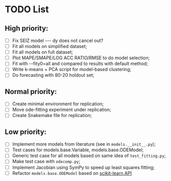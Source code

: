 # TODO List

## High priority:
- [ ] Fix SEIZ model --- dy does not cancel out?
- [ ] Fit all models on simplified dataset;
- [ ] Fit all models on full dataset;
- [ ] Plot MAPE/SMAPE/LOG ACC RATIO/RMSE to do model selection;
- [ ] Fit with --fity0=all and compared to results with default method;
- [ ] Write k-means + PCA script for model-based clustering;
- [ ] Do forecasting with 80-20 holdout set;

## Normal priority: 
- [ ] Create minimal environment for replication;
- [ ] Move ode-fitting experiment under replication;
- [ ] Create Snakemake file for replication;

## Low priority:
- [ ] Implement more models from literature (see in `models.__init__.py`);
- [ ] Test cases for models.base.Variable, models.base.ODEModel;
- [ ] Generic test case for all models based on same idea of `test_fitting.py`;
- [ ] Make test case with `odecomp.py`;
- [ ] Implement Jacobian using SymPy to speed up least squares fitting;
- [ ] Refactor `models.base.ODEModel` based on [scikit-learn API](https://scikit-learn.org/stable/developers/develop.html)
